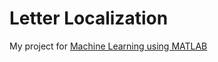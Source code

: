 # Letter Localization
My project for [Machine Learning using MATLAB](https://www.mmsp.uni-konstanz.de/teaching/courses/winter-20182019/machine-learning-using-matlab/)
